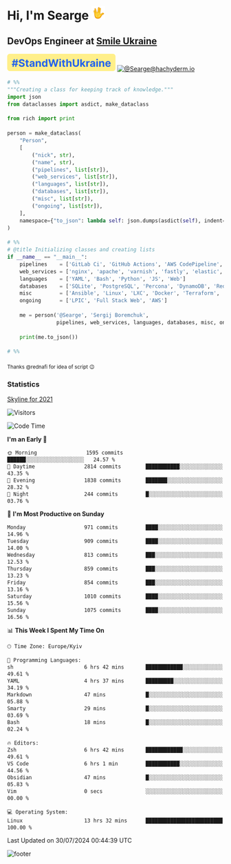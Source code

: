 # Hi, I'm Searge <img src="images/vulcan.webp" style="display: inline-block; margin: 0; height: 2rem" alt="Vulcan salute" />

## DevOps Engineer at [Smile Ukraine](https://smile-ukraine.com/en)

[![Stand With Ukraine](https://raw.githubusercontent.com/vshymanskyy/StandWithUkraine/main/badges/StandWithUkraine.svg)](https://stand-with-ukraine.pp.ua)
<a rel="me" href="https://hachyderm.io/@Searge">![@Searge@hachyderm.io](https://img.shields.io/badge/-@Searge-%232B90D9?logo=mastodon&logoColor=white)</a>

```python
# %%
"""Creating a class for keeping track of knowledge."""
import json
from dataclasses import asdict, make_dataclass

from rich import print

person = make_dataclass(
    "Person",
    [
        ("nick", str),
        ("name", str),
        ("pipelines", list[str]),
        ("web_services", list[str]),
        ("languages", list[str]),
        ("databases", list[str]),
        ("misc", list[str]),
        ("ongoing", list[str]),
    ],
    namespace={"to_json": lambda self: json.dumps(asdict(self), indent=4)},
)

# %%
# @title Initializing classes and creating lists
if __name__ == "__main__":
    pipelines    = ['GitLab Ci', 'GitHub Actions', 'AWS CodePipeline', 'Jenkins']
    web_services = ['nginx', 'apache', 'varnish', 'fastly', 'elastic', 'solr']
    languages    = ['YAML', 'Bash', 'Python', 'JS', 'Web']
    databases    = ['SQLite', 'PostgreSQL', 'Percona', 'DynamoDB', 'Redis']
    misc         = ['Ansible', 'Linux', 'LXC', 'Docker', 'Terraform', 'AWS']
    ongoing      = ['LPIC', 'Full Stack Web', 'AWS']

    me = person('@Searge', 'Sergij Boremchuk',
                pipelines, web_services, languages, databases, misc, ongoing)

    print(me.to_json())

# %%

```

<sub>Thanks @rednafi for idea of script :wink:</sub>

### Statistics

[Skyline for 2021](https://skyline.github.com/Searge/2021)

![Visitors](https://komarev.com/ghpvc/?username=searge&label=Profile%20views&color=0e75b6&style=flat) 
<!--START_SECTION:waka-->
![Code Time](http://img.shields.io/badge/Code%20Time-2%2C683%20hrs%2052%20mins-blue)

**I'm an Early 🐤** 

```text
🌞 Morning                1595 commits        ██████░░░░░░░░░░░░░░░░░░░   24.57 % 
🌆 Daytime                2814 commits        ███████████░░░░░░░░░░░░░░   43.35 % 
🌃 Evening                1838 commits        ███████░░░░░░░░░░░░░░░░░░   28.32 % 
🌙 Night                  244 commits         █░░░░░░░░░░░░░░░░░░░░░░░░   03.76 % 
```
📅 **I'm Most Productive on Sunday** 

```text
Monday                   971 commits         ████░░░░░░░░░░░░░░░░░░░░░   14.96 % 
Tuesday                  909 commits         ████░░░░░░░░░░░░░░░░░░░░░   14.00 % 
Wednesday                813 commits         ███░░░░░░░░░░░░░░░░░░░░░░   12.53 % 
Thursday                 859 commits         ███░░░░░░░░░░░░░░░░░░░░░░   13.23 % 
Friday                   854 commits         ███░░░░░░░░░░░░░░░░░░░░░░   13.16 % 
Saturday                 1010 commits        ████░░░░░░░░░░░░░░░░░░░░░   15.56 % 
Sunday                   1075 commits        ████░░░░░░░░░░░░░░░░░░░░░   16.56 % 
```


📊 **This Week I Spent My Time On** 

```text
🕑︎ Time Zone: Europe/Kyiv

💬 Programming Languages: 
sh                       6 hrs 42 mins       ████████████░░░░░░░░░░░░░   49.61 % 
YAML                     4 hrs 37 mins       █████████░░░░░░░░░░░░░░░░   34.19 % 
Markdown                 47 mins             █░░░░░░░░░░░░░░░░░░░░░░░░   05.88 % 
Smarty                   29 mins             █░░░░░░░░░░░░░░░░░░░░░░░░   03.69 % 
Bash                     18 mins             █░░░░░░░░░░░░░░░░░░░░░░░░   02.24 % 

🔥 Editors: 
Zsh                      6 hrs 42 mins       ████████████░░░░░░░░░░░░░   49.61 % 
VS Code                  6 hrs 1 min         ███████████░░░░░░░░░░░░░░   44.56 % 
Obsidian                 47 mins             █░░░░░░░░░░░░░░░░░░░░░░░░   05.83 % 
Vim                      0 secs              ░░░░░░░░░░░░░░░░░░░░░░░░░   00.00 % 

💻 Operating System: 
Linux                    13 hrs 32 mins      █████████████████████████   100.00 % 
```


 Last Updated on 30/07/2024 00:44:39 UTC
<!--END_SECTION:waka-->

![footer](https://capsule-render.vercel.app/api?type=waving&color=gradient&customColorList=14,21&height=82&section=footer)
